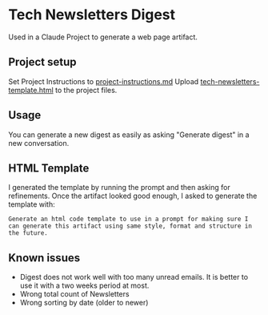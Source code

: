 # Tech Newsletters Digest

Used in a Claude Project to generate a web page artifact.

## Project setup

Set Project Instructions to [project-instructions.md](./project-instructions.md)
Upload [tech-newsletters-template.html](./tech-newsletters-template.html) to the project files.

## Usage

You can generate a new digest as easily as asking "Generate digest" in a new conversation.

## HTML Template

I generated the template by running the prompt and then asking for refinements. Once the artifact looked good enough, I asked to generate the template with:

```
Generate an html code template to use in a prompt for making sure I can generate this artifact using same style, format and structure in the future.
```

## Known issues

- Digest does not work well with too many unread emails. It is better to use it with a two weeks period at most.
- Wrong total count of Newsletters
- Wrong sorting by date (older to newer)
